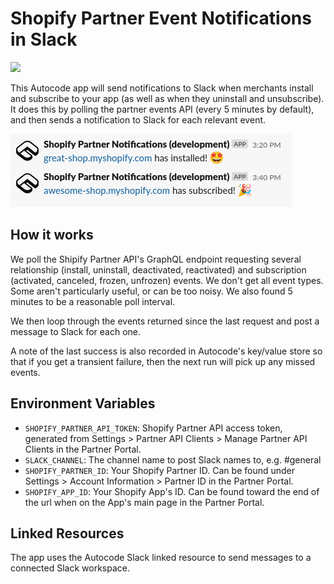 # Shopify Partner Event Notifications in Slack

[<img src="https://open.autocode.com/static/images/open.svg?" width="192">](https://open.autocode.com/)

This Autocode app will send notifications to Slack when merchants install and subscribe to your app (as well as when they uninstall and unsubscribe). It does this by polling the partner events API (every 5 minutes by default), and then sends a notification to Slack for each relevant event. 

![Slack Notifications](/readme/slack_messages.png)

## How it works

We poll the Shipify Partner API's GraphQL endpoint requesting several relationship (install, uninstall, deactivated, reactivated) and subscription (activated, canceled, frozen, unfrozen) events. We don't get all event types. Some aren't particularly useful, or can be too noisy. We also found 5 minutes to be a reasonable poll interval.

We then loop through the events returned since the last request and post a message to Slack for each one.

A note of the last success is also recorded in Autocode's key/value store so that if you get a transient failure, then the next run will pick up any missed events.

## Environment Variables

- `SHOPIFY_PARTNER_API_TOKEN`: Shopify Partner API access token, generated from Settings > Partner API Clients > Manage Partner API Clients in the Partner Portal.
- `SLACK_CHANNEL`: The channel name to post Slack names to, e.g. #general
- `SHOPIFY_PARTNER_ID`: Your Shopify Partner ID. Can be found under Settings > Account Information > Partner ID in the Partner Portal.
- `SHOPIFY_APP_ID`: Your Shopify App's ID. Can be found toward the end of the url when on the App's main page in the Partner Portal.

## Linked Resources

The app uses the Autocode Slack linked resource to send messages to a connected Slack workspace.
